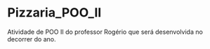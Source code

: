 # Pizzaria_POO_II
Atividade de POO II do professor Rogério que será desenvolvida no decorrer do ano.
